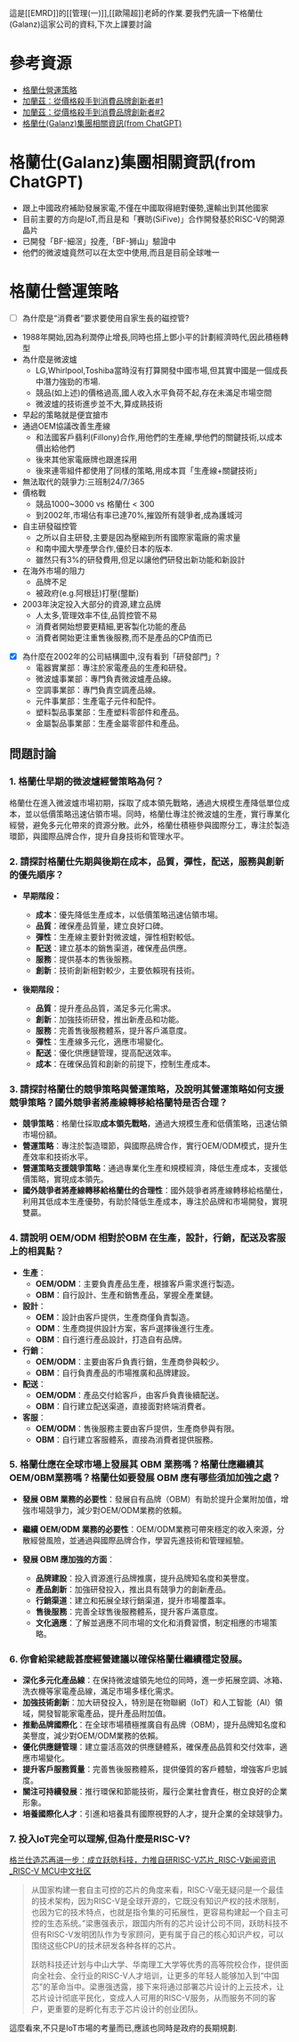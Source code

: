 這是[[EMRD]]的[[管理(一)]],[[歐陽超]]老師的作業.要我們先讀一下格蘭仕(Galanz)這家公司的資料,下次上課要討論

# 參考資源

- [格蘭仕營運策略](https://drive.google.com/file/d/1NsD7w2H0bAw-a0NiAXxObV4OuHaKQv13/view?usp=sharing)
- [加蘭茲：從價格殺手到消費品牌創新者#1](https://drive.google.com/file/d/1bxrMmd5qjCmSAUNaRZscdhisq0-1aFv5/view?usp=sharing)
- [加蘭茲：從價格殺手到消費品牌創新者#2](https://drive.google.com/file/d/16DWfS4B4BlfcHnOssAgrR8zeYxBza308/view?usp=sharing)
- [格蘭仕(Galanz)集團相關資訊(from ChatGPT)](https://chatgpt.com/c/67273fb1-8f98-8001-9338-aa264749402e)

# 格蘭仕(Galanz)集團相關資訊(from ChatGPT)

- 跟上中國政府補助發展家電,不僅在中國取得絕對優勢,還輸出到其他國家
- 目前主要的方向是IoT,而且是和「賽昉(SiFive)」合作開發基於RISC-V的開源晶片
- 已開發「BF-細滘」投產,「BF-狮山」驗證中
- 他們的微波爐竟然可以在太空中使用,而且是目前全球唯一

# 格蘭仕營運策略

- [ ] 為什麼是“消費者”要求要使用自家生長的磁控管?
- 1988年開始,因為利潤停止增長,同時也搭上鄧小平的計劃經濟時代,因此積極轉型
- 為什麼是微波爐
	- LG,Whirlpool,Toshiba當時沒有打算開發中國市場,但其實中國是一個成長中潛力強勁的市場.
	- 競品(如上述)的價格過高,國人收入水平負荷不起,存在未滿足市場空間
	- 微波爐的技術進步並不大,算成熟技術
- 早起的策略就是便宜搶市
- 通過OEM協議改善生產線
	- 和法國客戶翡利(Fillony)合作,用他們的生產線,學他們的關鍵技術,以成本價出給他們
	- 後來其他家電廠牌也跟進採用
	- 後來連零組件都使用了同樣的策略,用成本買「生產線+關鍵技術」
- 無法取代的競爭力:三班制24/7/365
- 價格戰
	- 競品1000~3000 vs 格蘭仕 < 300
	- 到2002年,市場佔有率已達70%,摧毀所有競爭者,成為護城河
- 自主研發磁控管
	- 之所以自主研發,主要是因為壓縮到所有國際家電廠的需求量
	- 和南中國大學產學合作,優於日本的版本.
	- 雖然只有3%的研發費用,但足以讓他們研發出新功能和新設計
- 在海外市場的阻力
	- 品牌不足
	- 被政府(e.g.阿根廷)打壓(壟斷)
- 2003年決定投入大部分的資源,建立品牌
	- 人太多,管理效率不佳,品質控管不易
	- 消費者開始想要更精細,更客製化功能的產品
	- 消費者開始更注重售後服務,而不是產品的CP值而已
- [x] 為什麼在2002年的公司結構圖中,沒有看到「研發部門」?
	- 電器實業部：專注於家電產品的生產和研發。
	- 微波爐事業部：專門負責微波爐產品線。
	- 空調事業部：專門負責空調產品線。
	- 元件事業部：生產電子元件和配件。
	- 塑料製品事業部：生產塑料零部件和產品。
	- 金屬製品事業部：生產金屬零部件和產品。

## 問題討論

### 1. 格蘭仕早期的微波爐經營策略為何？

格蘭仕在進入微波爐市場初期，採取了成本領先戰略，通過大規模生產降低單位成本，並以低價策略迅速佔領市場。同時，格蘭仕專注於微波爐的生產，實行專業化經營，避免多元化帶來的資源分散。此外，格蘭仕積極參與國際分工，專注於製造環節，與國際品牌合作，提升自身技術和管理水平。

### 2. ﻿﻿﻿請探討格蘭仕先期與後期在成本，品質，彈性，配送，服務與創新的優先順序？

- **早期階段：**
    
    - **成本**：優先降低生產成本，以低價策略迅速佔領市場。
    - **品質**：確保產品質量，建立良好口碑。
    - **彈性**：生產線主要針對微波爐，彈性相對較低。
    - **配送**：建立基本的銷售渠道，確保產品供應。
    - **服務**：提供基本的售後服務。
    - **創新**：技術創新相對較少，主要依賴現有技術。

- **後期階段：**
    
    - **品質**：提升產品品質，滿足多元化需求。
    - **創新**：加強技術研發，推出新產品和功能。
    - **服務**：完善售後服務體系，提升客戶滿意度。
    - **彈性**：生產線多元化，適應市場變化。
    - **配送**：優化供應鏈管理，提高配送效率。
    - **成本**：在確保品質和創新的前提下，控制生產成本。

### 3. 請探討格蘭仕的競爭策略與營運策略，及說明其營運策略如何支援競爭策略？國外競爭者將產線轉移給格蘭特是否合理？

- **競爭策略**：格蘭仕採取**成本領先戰略**，通過大規模生產和低價策略，迅速佔領市場份額。
- **營運策略**：專注於製造環節，與國際品牌合作，實行OEM/ODM模式，提升生產效率和技術水平。
- **營運策略支援競爭策略**：通過專業化生產和規模經濟，降低生產成本，支援低價策略，實現成本領先。
- **國外競爭者將產線轉移給格蘭仕的合理性**：國外競爭者將產線轉移給格蘭仕，利用其低成本生產優勢，有助於降低生產成本，專注於品牌和市場開發，實現雙贏。

### 4. 請說明 OEM/ODM 相對於OBM 在生產，設計，行銷，配送及客服上的相異點？

- **生產**：
    - **OEM/ODM**：主要負責產品生產，根據客戶需求進行製造。
    - **OBM**：自行設計、生產和銷售產品，掌握全產業鏈。
- **設計**：
    - **OEM**：設計由客戶提供，生產商僅負責製造。
    - **ODM**：生產商提供設計方案，客戶選擇後進行生產。
    - **OBM**：自行進行產品設計，打造自有品牌。
- **行銷**：
    - **OEM/ODM**：主要由客戶負責行銷，生產商參與較少。
    - **OBM**：自行負責產品的市場推廣和品牌建設。
- **配送**：
    - **OEM/ODM**：產品交付給客戶，由客戶負責後續配送。
    - **OBM**：自行建立配送渠道，直接面對終端消費者。
- **客服**：
    - **OEM/ODM**：售後服務主要由客戶提供，生產商參與有限。
    - **OBM**：自行建立客服體系，直接為消費者提供服務。

### 5. ﻿﻿﻿格蘭仕應在全球市場上發展其 OBM 業務嗎？格蘭仕應繼續其OEM/0BM業務嗎？格蘭仕如要發展 OBM 應有哪些須加加強之處？

- **發展 OBM 業務的必要性**：發展自有品牌（OBM）有助於提升企業附加值，增強市場競爭力，減少對OEM/ODM業務的依賴。
- **繼續 OEM/ODM 業務的必要性**：OEM/ODM業務可帶來穩定的收入來源，分散經營風險，並通過與國際品牌合作，學習先進技術和管理經驗。
- **發展 OBM 應加強的方面**：
    
    - **品牌建設**：投入資源進行品牌推廣，提升品牌知名度和美譽度。
    - **產品創新**：加強研發投入，推出具有競爭力的創新產品。
    - **行銷渠道**：建立和拓展全球行銷渠道，提升市場覆蓋率。
    - **售後服務**：完善全球售後服務體系，提升客戶滿意度。
    - **文化適應**：了解並適應不同市場的文化和消費習慣，制定相應的市場策略。

### 6. ﻿﻿﻿你會給梁總裁甚麼經營建議以確保格蘭仕繼續穩定發展。
 
- **深化多元化產品線**：在保持微波爐領先地位的同時，進一步拓展空調、冰箱、洗衣機等家電產品線，滿足市場多樣化需求。
- **加強技術創新**：加大研發投入，特別是在物聯網（IoT）和人工智能（AI）領域，開發智能家電產品，提升產品附加值。
- **推動品牌國際化**：在全球市場積極推廣自有品牌（OBM），提升品牌知名度和美譽度，減少對OEM/ODM業務的依賴。
- **優化供應鏈管理**：建立靈活高效的供應鏈體系，確保產品品質和交付效率，適應市場變化。
- **提升客戶服務質量**：完善售後服務體系，提供優質的客戶體驗，增強客戶忠誠度。
- **關注可持續發展**：推行環保和節能技術，履行企業社會責任，樹立良好的企業形象。
- **培養國際化人才**：引進和培養具有國際視野的人才，提升企業的全球競爭力。

### 7. 投入IoT完全可以理解,但為什麼是RISC-V?

[格兰仕造芯再进一步：成立跃昉科技，力推自研RISC-V芯片_RISC-V新闻资讯_RISC-V MCU中文社区](https://www.riscv-mcu.com/article-article-show-id-271.html)

> 从国家构建一套自主可控的芯片的角度来看，RISC-V毫无疑问是一个最佳的技术架构，因为RISC-V是全球开源的，它既没有知识产权的技术限制，也因为它的技术特点，也就是指令集的可拓展性，更容易构建起一个自主可控的生态系统。”梁惠强表示，跟国内所有的芯片设计公司不同，跃昉科技不但有RISC-V发明团队作为专家顾问，更有属于自己的核心知识产权，可以围绕这些CPU的技术研发各种各样的芯片。
> 
> 跃昉科技还计划与中山大学、华南理工大学等优秀的高等院校合作，提供面向全社会、全行业的RISC-V人才培训，让更多的年轻人能够加入到“中国芯”的革命当中。梁惠强透露，接下来将通过部署芯片设计的上云技术，让芯片设计彻底平民化，变成人人可用的RISC-V服务，从而服务不同的客户，更重要的是孵化有志于芯片设计的创业团队。

這麼看來,不只是IoT市場的考量而已,應該也同時是政府的長期規劃.